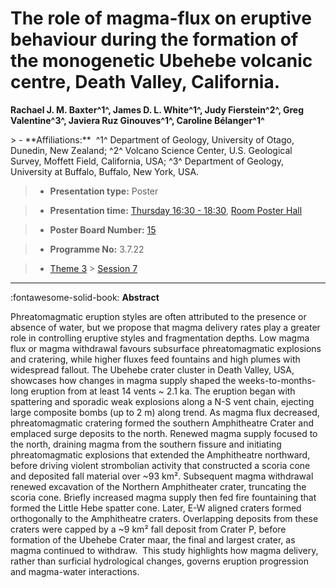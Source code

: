 # The role of magma-flux on eruptive behaviour during the formation of the monogenetic Ubehebe volcanic centre, Death Valley, California.

**Rachael J. M. Baxter^1^, James D. L. White^1^, Judy Fierstein^2^, Greg Valentine^3^, Javiera Ruz Ginouves^1^, Caroline Bélanger^1^**

<!-- more -->> - **Affiliations:**  ^1^ Department of Geology, University of Otago, Dunedin, New Zealand; ^2^ Volcano Science Center, U.S. Geological Survey, Moffett Field, California, USA; ^3^ Department of Geology, University at Buffalo, Buffalo, New York, USA. 

> - **Presentation type:** Poster

> - **Presentation time:** [Thursday 16:30 - 18:30](../sessions_comparison.md#__tabbed_3_6), [Room Poster Hall](../maps_venue.md#__tabbed_1_1)

> - **Poster Board Number:** [15](../map_poster_boards.md#thursday)

> - **Programme No:** 3.7.22

> - [Theme 3](../theme3.md) > [Session 7](../sessions/session-3-7.md)

--- 

:fontawesome-solid-book: **Abstract**

Phreatomagmatic eruption styles are often attributed to the presence or absence of water, but we propose that magma delivery rates play a greater role in controlling eruptive styles and fragmentation depths. Low magma flux or magma withdrawal favours subsurface phreatomagmatic explosions and cratering, while higher fluxes feed fountains and high plumes with widespread fallout.
The Ubehebe crater cluster in Death Valley, USA, showcases how changes in magma supply shaped the weeks-to-months-long eruption from at least 14 vents ~ 2.1 ka. The eruption began with spattering and sporadic weak explosions along a N-S vent chain, ejecting large composite bombs (up to 2 m) along trend. As magma flux decreased, phreatomagmatic cratering formed the southern Amphitheatre Crater and emplaced surge deposits to the north.
Renewed magma supply focused to the north, draining magma from the southern fissure and initiating phreatomagmatic explosions that extended the Amphitheatre northward, before driving violent strombolian activity that constructed a scoria cone and deposited fall material over ~93 km². Subsequent magma withdrawal renewed excavation of the Northern Amphitheater crater, truncating the scoria cone. Briefly increased magma supply then fed fire fountaining that formed the Little Hebe spatter cone. Later, E-W aligned craters formed orthogonally to the Amphitheatre craters. Overlapping deposits from these craters were capped by a ~9 km² fall deposit from Crater P, before formation of the Ubehebe Crater maar, the final and largest crater, as magma continued to withdraw.  This study highlights how magma delivery, rather than surficial hydrological changes, governs eruption progression and magma-water interactions.

